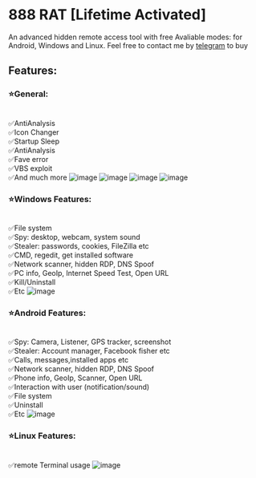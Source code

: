 # 888 RAT [Lifetime Activated]
An advanced hidden remote access tool with free Avaliable modes: for Android, Windows and Linux. Feel free to contact me by [telegram](https://t.me/inheritedeu) to buy

## Features:
### ⭐General:
<br>✅AntiAnalysis
<br>✅Icon Changer
<br>✅Startup Sleep
<br>✅AntiAnalysis
<br>✅Fave error
<br>✅VBS exploit
<br>✅And much more
![image](https://github.com/user-attachments/assets/878d4404-fd91-468f-a428-41550653b725)
![image](https://github.com/user-attachments/assets/22167cd3-6fd8-43e9-9bea-c31a158164e6)
![image](https://github.com/user-attachments/assets/6d37caad-93b0-4e76-bd56-f86565bf8cbf)
![image](https://github.com/user-attachments/assets/754b804e-c6b4-4aa1-8c4e-2bf4bb3fa7e2)

### ⭐Windows Features:
<br>✅File system
<br>✅Spy: desktop, webcam, system sound
<br>✅Stealer: passwords, cookies, FileZilla etc
<br>✅CMD, regedit, get installed software
<br>✅Network scanner, hidden RDP, DNS Spoof
<br>✅PC info, GeoIp, Internet Speed Test, Open URL
<br>✅Kill/Uninstall
<br>✅Etc
![image](https://github.com/user-attachments/assets/b99d5531-a9bb-4890-9655-35099c60504d)

### ⭐Android Features:
<br>✅Spy: Camera, Listener, GPS tracker, screenshot
<br>✅Stealer: Account manager, Facebook fisher etc
<br>✅Calls, messages,installed apps etc
<br>✅Network scanner, hidden RDP, DNS Spoof
<br>✅Phone info, GeoIp, Scanner, Open URL
<br>✅Interaction with user (notification/sound)
<br>✅File system
<br>✅Uninstall
<br>✅Etc
![image](https://github.com/user-attachments/assets/f60a5737-93a3-4e46-b870-f6c519b229ef)

### ⭐Linux Features:
<br>✅remote Terminal usage
![image](https://github.com/user-attachments/assets/33c25716-e819-4c4a-9148-ace6d385bf54)

